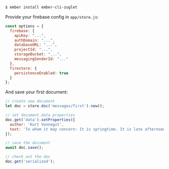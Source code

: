 ``` bash
$ ember install ember-cli-zuglet
```

Provide your firebase config in `app/store.js`:

``` javascript
const options = {
  firebase: {
    apiKey: "...",
    authDomain: "...",
    databaseURL: "...",
    projectId: "...",
    storageBucket: "...",
    messagingSenderId: "..."
  },
  firestore: {
    persistenceEnabled: true
  }
};
```

And save your first document:

``` javascript
// create new document
let doc = store.doc('messages/first').new();

// set document.data properties
doc.get('data').setProperties({
  author: 'Kurt Vonnegut',
  text: 'To whom it may concern: It is springtime. It is late afternoon.'
});

// save the document
await doc.save();

// check out the doc
doc.get('serialized');
```
